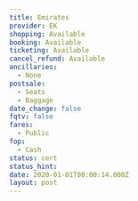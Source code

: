 ```yaml
---
title: Emirates
provider: EK
shopping: Available
booking: Available
ticketing: Available
cancel_refund: Available
ancillaries:
  - None
postsale:
  - Seats
  - Baggage
date_change: false
fqtv: false
fares:
  - Public
fop:
  - Cash
status: cert
status_hint: 
date: 2020-01-01T00:00:14.000Z
layout: post
---
```

